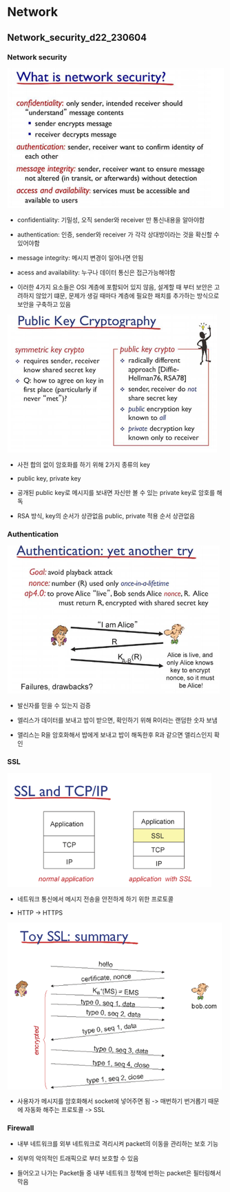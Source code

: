 # Network

## Network_security_d22_230604

### Network security

 ![](Network_d22_Network_security_assets/2023-06-04-09-00-40-image.png)

- confidentiality: 기밀성, 오직 sender와 receiver 만 통신내용을 알아야함

- authentication: 인증, sender와 receiver 가 각각 상대방이라는 것을 확신할 수 있어야함

- message integrity: 메시지 변경이 일어나면 안됨

- acess and availability: 누구나 데이터 통신은 접근가능해야함

- 이러한 4가지 요소들은 OSI 계층에 포함되어 있지 않음, 설계할 때 부터 보안은 고려하지 않았기 떄문, 문제가 생길 때마다 계층에 필요한 패치를 추가하는 방식으로 보안을 구축하고 있음

![](Network_d22_Network_security_assets/2023-06-04-09-32-18-image.png)

- 사전 합의 없이 암호화를 하기 위해 2가지 종류의 key

- public key, private key

- 공개된 public key로 메시지를 보내면 자신만 볼 수 있는 private key로 암호를 해독

- RSA 방식, key의 순서가 상관없음 public, private 적용 순서 상관없음

### Authentication

![](Network_d22_Network_security_assets/2023-06-04-09-42-02-image.png)

- 발신자를 믿을 수 있는지 검증

- 엘리스가 데이터를 보내고 밥이 받으면, 확인하기 위해 R이라는 랜덤한 숫자 보냄

- 앨리스는 R을 암호화해서 밥에게 보내고 밥이 해독한후 R과 같으면 앨리스인지 확인



### SSL

<img src="Network_d22_Network_security_assets/2023-06-17-20-40-58-image.png" title="" alt="" width="475">

- 네트워크 통신에서 메시지 전송을 안전하게 하기 위한 프로토콜

- HTTP -> HTTPS

<img src="Network_d22_Network_security_assets/2023-06-17-20-41-19-image.png" title="" alt="" width="499">

- 사용자가 메시지를 암호화해서 socket에 넣어주면 됨 -> 매번하기 번거롭기 때문에 자동화 해주는 프로토콜 -> SSL



### Firewall

- 내부 네트워크를 외부 네트워크로 격리시켜 packet의 이동을 관리하는 보호 기능

- 외부의 악의적인 트래픽으로 부터 보호할 수 있음

- 들어오고 나가는 Packet들 중 내부 네트워크 정책에 반하는  packet은 필터링해서 막음
